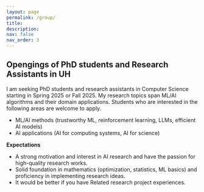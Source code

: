 ```yaml
---
layout: page
permalink: /group/
title: 
description: 
nav: false
nav_order: 3
---
```


## Opengings of PhD students and Research Assistants in UH

I am seeking PhD students and research assistants in Computer Science starting in Spring 2025 or Fall 2025. 
My research topics span ML/AI algorithms and their domain applications. Students who are interested in the following areas are welcome to apply.
+ ML/AI methods (trustworthy ML, reinforcement learning, LLMs, efficient AI models)
+ AI applications (AI for computing systems, AI for science)


**Expectations**
+ A strong motivation and interest in AI research and have the passion for high-quality research works. 
+ Solid foundation in mathematics (optimization, statistics, ML basics) and proficiency in implementing research ideas.
+ It would be better if you have Related research project experiences.




